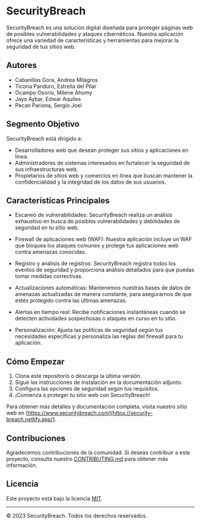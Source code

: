 # SecurityBreach

SecurityBreach es una solución digital diseñada para proteger páginas web de posibles vulnerabilidades y ataques cibernéticos. Nuestra aplicación ofrece una variedad de características y herramientas para mejorar la seguridad de tus sitios web.

## Autores

- Cabanillas Gora, Andrea Milagros
- Ticona Panduro, Estrella del Pilar 
- Ocampo Osorio, Milene Ahomy
- Jayo Aybar, Edwar Aquiles 
- Pecan Pariona, Sergio Joel 

## Segmento Objetivo

SecurityBreach está dirigido a:

- Desarrolladores web que desean proteger sus sitios y aplicaciones en línea.
- Administradores de sistemas interesados en fortalecer la seguridad de sus infraestructuras web.
- Propietarios de sitios web y comercios en línea que buscan mantener la confidencialidad y la integridad de los datos de sus usuarios.

## Características Principales

- Escaneo de vulnerabilidades: SecurityBreach realiza un análisis exhaustivo en busca de posibles vulnerabilidades y debilidades de seguridad en tu sitio web.

- Firewall de aplicaciones web (WAF): Nuestra aplicación incluye un WAF que bloquea los ataques comunes y protege tus aplicaciones web contra amenazas conocidas.

- Registro y análisis de registros: SecurityBreach registra todos los eventos de seguridad y proporciona análisis detallados para que puedas tomar medidas correctivas.

- Actualizaciones automáticas: Mantenemos nuestras bases de datos de amenazas actualizadas de manera constante, para asegurarnos de que estés protegido contra las últimas amenazas.

- Alertas en tiempo real: Recibe notificaciones instantáneas cuando se detecten actividades sospechosas o ataques en curso en tu sitio.

- Personalización: Ajusta las políticas de seguridad según tus necesidades específicas y personaliza las reglas del firewall para tu aplicación.

## Cómo Empezar

1. Clona este repositorio o descarga la última versión.
2. Sigue las instrucciones de instalación en la documentación adjunto.
3. Configura las opciones de seguridad según tus requisitos.
4. ¡Comienza a proteger tu sitio web con SecurityBreach!

Para obtener más detalles y documentación completa, visita nuestro sitio web en [https://www.securitybreach.com](https://security-breach.netlify.app/).

## Contribuciones

Agradecemos contribuciones de la comunidad. Si deseas contribuir a este proyecto, consulta nuestro [CONTRIBUTING.md](CONTRIBUTING.md) para obtener más información.

## Licencia

Este proyecto está bajo la licencia [MIT](LICENSE).

---
© 2023 SecurityBreach. Todos los derechos reservados.
